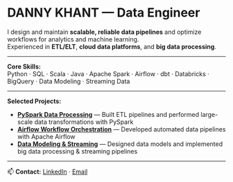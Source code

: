 # DANNY KHANT — Data Engineer

I design and maintain **scalable, reliable data pipelines** and optimize workflows for analytics and machine learning.  
Experienced in **ETL/ELT**, **cloud data platforms**, and **big data processing**.

---

**Core Skills:**  
Python · SQL · Scala · Java · Apache Spark · Airflow · dbt · Databricks · BigQuery · Data Modeling · Streaming Data

---

**Selected Projects:**
- [**PySpark Data Processing**](https://github.com/dannykhant/hello-pyspark) — Built ETL pipelines and performed large-scale data transformations with PySpark  
- [**Airflow Workflow Orchestration**](https://github.com/dannykhant/hello-airflow) — Developed automated data pipelines with Apache Airflow  
- [**Data Modeling & Streaming**](https://github.com/dannykhant/community-bootcamp) — Designed data models and implemented big data processing & streaming pipelines

---

📫 **Contact:** [LinkedIn](https://linkedin.com/in/dannykhant) · [Email](mailto:dannypmkhant@gmail.com)
